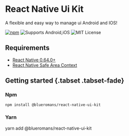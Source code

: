 # React Native Ui Kit

A flexible and easy way to manage ui Android and IOS!

[![npm](https://img.shields.io/npm/v/@blueromans/react-native-ui-kit)](https://www.npmjs.com/package/@blueromans/react-native-ui-kit) ![Supports Android,iOS](https://img.shields.io/badge/platforms-android%20%7C%20ios-lightgrey.svg) ![MIT License](https://img.shields.io/npm/l/@blueromans/react-native-ui-kit.svg)

## Requirements

- [React Native 0.64.0+](https://reactnative.dev)
- [React Native Safe Area Context](https://www.npmjs.com/package/@blueromans/react-native-ui-kit)

## Getting started {.tabset .tabset-fade}

### Npm

```
npm install @blueromans/react-native-ui-kit
```

### Yarn

yarn add @blueromans/react-native-ui-kit

##

